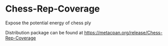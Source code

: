 Chess-Rep-Coverage
==================

Expose the potential energy of chess ply

Distribution package can be found at https://metacpan.org/release/Chess-Rep-Coverage
